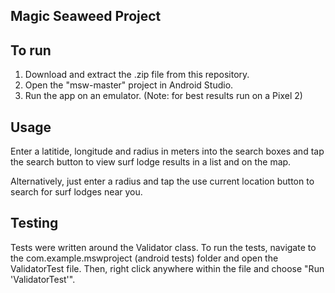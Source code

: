 ## Magic Seaweed Project

## To run

 1. Download and extract the .zip file from this repository.
 2. Open the "msw-master" project in Android Studio.
 3. Run the app on an emulator. (Note: for best results run on a Pixel 2)
 
 ## Usage
 Enter a latitide, longitude and radius in meters into the search boxes and tap the search button to view surf lodge results in a list and on the map.
 
 Alternatively, just enter a radius and tap the use current location button to search for surf lodges near you.

## Testing
Tests were written around the Validator class. To run the tests, navigate to the com.example.mswproject (android tests) folder and open the ValidatorTest file. Then, right click anywhere within the file and choose "Run 'ValidatorTest'".
